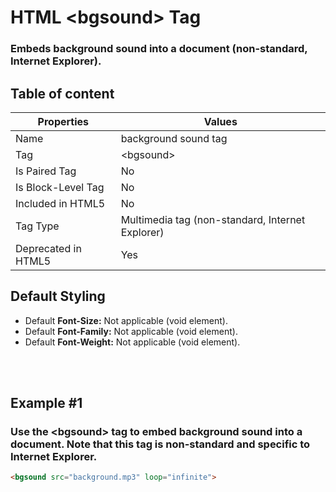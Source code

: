 # HTML &lt;bgsound&gt; Tag

### Embeds background sound into a document (non-standard, Internet Explorer).



## Table of content


| Properties            | Values                                                               |
|---------------------|----------------------------------------------------------------------|
| Name                | background sound tag                                                |
| Tag                 | &lt;bgsound&gt;                                            |
| Is Paired Tag       | No                                                  |
| Is Block-Level Tag  | No                                |
| Included in HTML5   | No     |
| Tag Type            | Multimedia tag (non-standard, Internet Explorer)     |
| Deprecated in HTML5 | Yes     |


## Default Styling


-	Default **Font-Size:** Not applicable (void element).
-	Default **Font-Family:** Not applicable (void element).
-	Default **Font-Weight:** Not applicable (void element).


<br>
<br>

## Example #1
### Use the &lt;bgsound&gt; tag to embed background sound into a document. Note that this tag is non-standard and specific to Internet Explorer.
```html
<bgsound src="background.mp3" loop="infinite">
``` 
<br>
<br>

